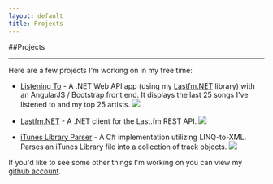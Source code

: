 ```yaml
---
layout: default
title: Projects
---
```

##Projects
<hr/>
Here are a few projects I'm working on in my free time:
<br/>

* [Listening To](https://www.github.com/asciamanna/listeningto) - A .NET Web API app (using my
[Lastfm.NET](http://github.com/asciamanna/LastfmClient) library) with an
AngularJS / Bootstrap front end.  It displays the last 25 songs I've listened
to and my top 25 artists. 
<a href='https://ci.appveyor.com/project/asciamanna/listeningto'><img src='https://ci.appveyor.com/api/projects/status/36vp224m7bpp5hk5' /></a>

* [Lastfm.NET](http://www.github.com/asciamanna/LastfmClient) - A .NET client for
the Last.fm REST API. 
<a href='https://ci.appveyor.com/project/asciamanna/lastfmclient'><img src='https://ci.appveyor.com/api/projects/status/e703ayk1nydyngqm' /></a>

* [iTunes Library Parser](https://www.github.com/asciamanna/iTunesLibraryParser) - A C# implementation utilizing LINQ-to-XML. Parses an iTunes Library file into a collection of track objects. <a href='https://ci.appveyor.com/project/asciamanna/ituneslibraryparser'><img src='https://ci.appveyor.com/api/projects/status/tsebsc61mqylaejq' /></a>

 If you'd like to see some other things I'm working on you
 can view my [github account](http://www.github.com/asciamanna).
